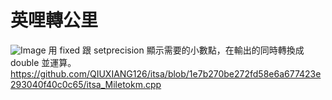 # 英哩轉公里
![Image](https://user-images.githubusercontent.com/127104134/224533478-92874e63-7fdf-4c91-9926-86029dd14620.png)
用 fixed 跟 setprecision 顯示需要的小數點，在輸出的同時轉換成 double 並運算。
<https://github.com/QIUXIANG126/itsa/blob/1e7b270be272fd58e6a677423e293040f40c0c65/itsa_Miletokm.cpp>
